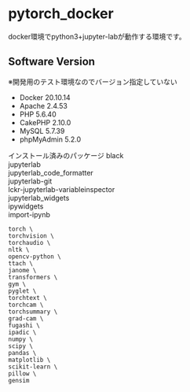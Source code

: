 # pytorch_docker
docker環境でpython3+jupyter-labが動作する環境です。

## Software Version
※開発用のテスト環境なのでバージョン指定していない
- Docker 20.10.14
- Apache 2.4.53
- PHP 5.6.40
- CakePHP 2.10.0
- MySQL 5.7.39
- phpMyAdmin 5.2.0



インストール済みのパッケージ
    black \
    jupyterlab \
    jupyterlab_code_formatter \
    jupyterlab-git \
    lckr-jupyterlab-variableinspector \
    jupyterlab_widgets \
    ipywidgets \
    import-ipynb
    
    
    torch \
    torchvision \
    torchaudio \
    nltk \
    opencv-python \
    ttach \
    janome \
    transformers \
    gym \
    pyglet \
    torchtext \
    torchcam \
    torchsummary \
    grad-cam \
    fugashi \
    ipadic \
    numpy \
    scipy \
    pandas \
    matplotlib \
    scikit-learn \
    pillow \
    gensim
